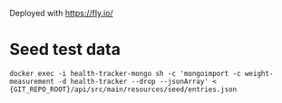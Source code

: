 Deployed with https://fly.io/

# Seed test data 

`docker exec -i health-tracker-mongo sh -c 'mongoimport -c weight-measurement -d health-tracker --drop --jsonArray' < {GIT_REPO_ROOT}/api/src/main/resources/seed/entries.json`